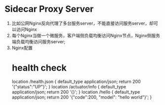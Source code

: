# Sidecar Proxy Server
1. 比如公网Nginx反向代理了多台服务server，不能直接访问服务server，却可以访问Nginx
2. 每个Nginx当做一个微服务，客户端侧负载均衡访问Nginx节点，Nginx侧服务端负载均衡访问服务server;
3. Nginx配置
   # health check
   location /health.json {
     default_type application/json;
     return 200 '{"status":"UP"}';
   }
   location /actuator/info {
        default_type application/json;
        return 200 '{}';
   }
   location /hello {
        default_type application/json;
        return 200 '{"code":200, "model": "hello world"}';
   }
